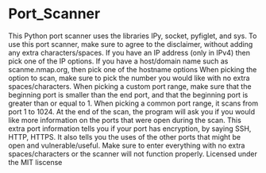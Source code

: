 # Port_Scanner
This Python port scanner uses the libraries IPy, socket, pyfiglet, and sys.
To use this port scanner, make sure to agree to the disclaimer, without adding any extra characters/spaces.
If you have an IP address (only in IPv4) then pick one of the IP options. If you have a host/domain name such as scanme.nmap.org, then pick one of the hostname options
When picking the option to scan, make sure to pick the number you would like with no extra spaces/characters.
When picking a custom port range, make sure that the beginning port is smaller than the end port, and that the beginning port is greater than or equal to 1.
When picking a common port range, it scans from port 1 to 1024.
At the end of the scan, the program will ask you if you would like more information on the ports that were open during the scan.
This extra port information tells you if your port has encryption, by saying SSH, HTTP, HTTPS. It also tells you the uses of the other ports that might be open and vulnerable/useful.
Make sure to enter everything with no extra spaces/characters or the scanner will not function properly.
Licensed under the MIT liscense

